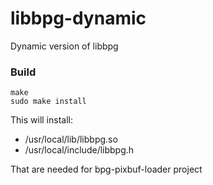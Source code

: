 # libbpg-dynamic
Dynamic version of libbpg

### Build

    make
    sudo make install

This will install:
 * /usr/local/lib/libbpg.so
 * /usr/local/include/libbpg.h

That are needed for bpg-pixbuf-loader project
